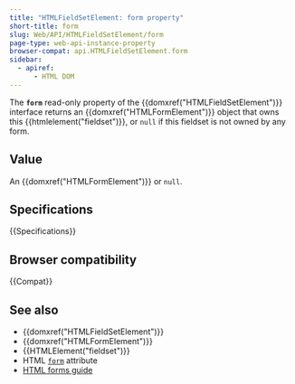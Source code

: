 ```yaml
---
title: "HTMLFieldSetElement: form property"
short-title: form
slug: Web/API/HTMLFieldSetElement/form
page-type: web-api-instance-property
browser-compat: api.HTMLFieldSetElement.form
sidebar:
  - apiref:
      - HTML DOM
---
```


The **`form`** read-only property of the {{domxref("HTMLFieldSetElement")}} interface returns an {{domxref("HTMLFormElement")}} object that owns this {{htmlelement("fieldset")}}, or `null` if this fieldset is not owned by any form.

## Value

An {{domxref("HTMLFormElement")}} or `null`.

## Specifications

{{Specifications}}

## Browser compatibility

{{Compat}}

## See also

- {{domxref("HTMLFieldSetElement")}}
- {{domxref("HTMLFormElement")}}
- {{HTMLElement("fieldset")}}
- HTML [`form`](/en-US/docs/Web/HTML/Reference/Elements/fieldset#form) attribute
- [HTML forms guide](/en-US/docs/Learn_web_development/Extensions/Forms)
